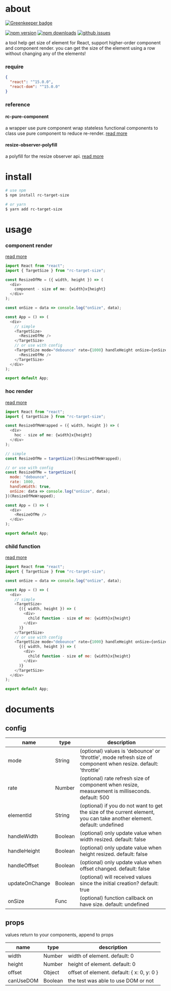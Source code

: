 # about

[![Greenkeeper badge](https://badges.greenkeeper.io/lamhieu-vk/rc-target-size.svg)](https://greenkeeper.io/)

[![npm version][npm-version-image]][npm-url]
[![npm downloads][npm-downloads-image]][npm-url]
[![github issues][github-issues-image]][github-issues-url]

a tool help get size of element for React, support higher-order component and component render.
you can get the size of the element using a row without changing any of the elements!

### require

```json
{
  "react": "^15.0.0",
  "react-dom": "^15.0.0"
}
```

### reference

#### rc-pure-component

a wrapper use pure component wrap stateless functional components to class use pure component to reduce re-render. [read more](https://www.npmjs.com/package/rc-pure-component)

#### resize-observer-polyfill

a polyfill for the resize observer api. [read more](https://www.npmjs.com/package/resize-observer-polyfill)

# install

```bash
# use npm
$ npm install rc-target-size

# or yarn
$ yarn add rc-target-size
```

# usage

### component render

[read more](https://github.com/lamhieu-vk/rc-target-size/blob/master/examples/component.js)

```javascript
import React from "react";
import { TargetSize } from "rc-target-size";

const ResizeOfMe = ({ width, height }) => (
  <div>
    component - size of me: {width}x{height}
  </div>
);

const onSize = data => console.log("onSize", data);

const App = () => (
  <div>
    // simple
    <TargetSize>
      <ResizeOfMe />
    </TargetSize>
    // or use with config
    <TargetSize mode="debounce" rate={1000} handleHeight onSize={onSize}>
      <ResizeOfMe />
    </TargetSize>
  </div>
);

export default App;
```

### hoc render

[read more](https://github.com/lamhieu-vk/rc-target-size/blob/master/examples/hoc.js)

```javascript
import React from "react";
import { targetSize } from "rc-target-size";

const ResizeOfMeWrapped = ({ width, height }) => (
  <div>
    hoc - size of me: {width}x{height}
  </div>
);

// simple
const ResizeOfMe = targetSize()(ResizeOfMeWrapped);

// or use with config
const ResizeOfMe = targetSize({
  mode: "debounce",
  rate: 1000,
  handleWidth: true,
  onSize: data => console.log("onSize", data);
})(ResizeOfMeWrapped);

const App = () => (
  <div>
    <ResizeOfMe />
  </div>
);

export default App;
```

### child function

[read more](https://github.com/lamhieu-vk/rc-target-size/blob/master/examples/childFunction.js)

```javascript
import React from "react";
import { TargetSize } from "rc-target-size";

const onSize = data => console.log("onSize", data);

const App = () => (
  <div>
    // simple
    <TargetSize>
      {({ width, height }) => (
        <div>
          child function - size of me: {width}x{height}
        </div>
      )}
    </TargetSize>
    // or use with config
    <TargetSize mode="debounce" rate={1000} handleHeight onSize={onSize}>
      {({ width, height }) => (
        <div>
          child function - size of me: {width}x{height}
        </div>
      )}
    </TargetSize>
  </div>
);

export default App;
```

# documents

## config

| name           | type    | description                                                                                                            |
| -------------- | ------- | ---------------------------------------------------------------------------------------------------------------------- |
| mode           | String  | (optional) values is 'debounce' or 'throttle', mode refresh size of component when resize. default: 'throttle'         |
| rate           | Number  | (optional) rate refresh size of component when resize, measurement is milliseconds. default: 500                       |
| elementId      | String  | (optional) if you do not want to get the size of the current element, you can take another element. default: undefined |
| handleWidth    | Boolean | (optional) only update value when width resized. default: false                                                        |
| handleHeight   | Boolean | (optional) only update value when height resized. default: false                                                       |
| handleOffset   | Boolean | (optional) only update value when offset changed. default: false                                                       |
| updateOnChange | Boolean | (optional) will received values since the initial creation? default: true                                              |
| onSize         | Func    | (optional) function callback on have size. default: undefined                                                          |

## props

values return to your components, append to props

| name      | type    | description                                |
| --------- | ------- | ------------------------------------------ |
| width     | Number  | width of element. default: 0               |
| height    | Number  | height of element. default: 0              |
| offset    | Object  | offset of element. default: { x: 0, y: 0 } |
| canUseDOM | Boolean | the test was able to use DOM or not        |

[npm-url]: https://npmjs.org/package/rc-target-size
[npm-version-image]: https://badge.fury.io/js/rc-target-size.svg
[npm-downloads-image]: https://img.shields.io/npm/dm/rc-target-size.svg
[github-issues-image]: https://img.shields.io/github/issues/lamhieu-vk/rc-target-size.svg
[github-issues-url]: https://github.com/lamhieu-vk/rc-target-size/issues
